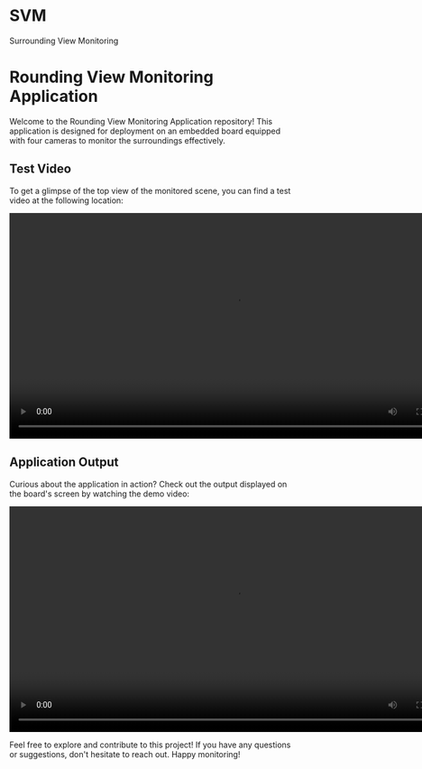 # SVM
Surrounding View Monitoring
# Rounding View Monitoring Application

Welcome to the Rounding View Monitoring Application repository! This application is designed for deployment on an embedded board equipped with four cameras to monitor the surroundings effectively.

## Test Video

To get a glimpse of the top view of the monitored scene, you can find a test video at the following location:

<p align="center"><video src="\data\test.mp4" width="800px"></p>  

## Application Output

Curious about the application in action? Check out the output displayed on the board's screen by watching the demo video:

<p align="center"><video src="\data\demo.mp4" width="800px"></p>  


Feel free to explore and contribute to this project! If you have any questions or suggestions, don't hesitate to reach out. Happy monitoring!
